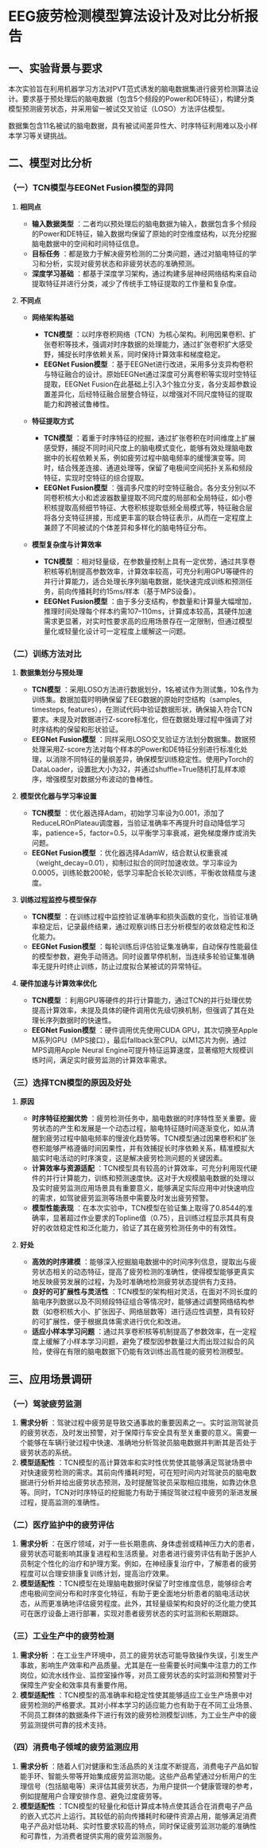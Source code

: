 # EEG疲劳检测模型算法设计及对比分析报告

## 一、实验背景与要求

本次实验旨在利用机器学习方法对PVT范式诱发的脑电数据集进行疲劳检测算法设计。要求基于预处理后的脑电数据（包含5个频段的Power和DE特征），构建分类模型预测疲劳状态，并采用留一被试交叉验证（LOSO）方法评估模型。

数据集包含11名被试的脑电数据，具有被试间差异性大、时序特征利用难以及小样本学习等关键挑战。

## 二、模型对比分析

### （一）TCN模型与EEGNet Fusion模型的异同

  1. **相同点**
     * **输入数据类型** ：二者均以预处理后的脑电数据为输入，数据包含多个频段的Power和DE特征，输入数据均保留了原始的时空维度结构，以充分挖掘脑电数据中的空间和时间特征信息。
     * **目标任务** ：都是致力于解决疲劳检测的二分类问题，通过对脑电特征的学习和分析，实现对疲劳状态和非疲劳状态的准确预测。
     * **深度学习基础** ：都基于深度学习架构，通过构建多层神经网络结构来自动提取特征并进行分类，减少了传统手工特征提取的工作量和复杂度。

  2. **不同点**
     * **网络架构基础**
       * **TCN模型** ：以时序卷积网络（TCN）为核心架构。利用因果卷积、扩张卷积等技术，强调对时序数据的处理能力，通过扩张卷积扩大感受野，捕捉长时序依赖关系，同时保持计算效率和梯度稳定。
       * **EEGNet Fusion模型** ：基于EEGNet进行改进，采用多分支异构卷积与特征融合的设计。原始EEGNet通过深度可分离卷积等实现时空特征提取，EEGNet Fusion在此基础上引入3个独立分支，各分支超参数设置差异化，后经特征融合层整合特征，以增强对不同尺度特征的提取能力和跨被试鲁棒性。

     * **特征提取方式**
       * **TCN模型** ：着重于时序特征的挖掘，通过扩张卷积在时间维度上扩展感受野，捕捉不同时间尺度上的脑电模式变化，能够有效处理脑电数据中的长程依赖关系，例如疲劳过程中脑电频率的缓慢演变等。同时，结合残差连接、通道处理等，保留了电极间空间拓扑关系和频段特征，实现时空特征的综合提取。
       * **EEGNet Fusion模型** ：强调多尺度的时空特征融合。各分支分别以不同卷积核大小和滤波器数量提取不同尺度的局部和全局特征，如小卷积核提取高频细节特征、大卷积核提取低频全局模式等，特征融合层将各分支特征拼接，形成更丰富的联合特征表示，从而在一定程度上兼顾了不同被试的个体差异和多样化的脑电特征分布。

     * **模型复杂度与计算效率**
       * **TCN模型** ：相对轻量级，在参数量控制上具有一定优势，通过共享卷积核等机制提高参数效率，计算效率较高，可充分利用GPU等硬件的并行计算能力，适合处理长序列脑电数据，能快速完成训练和预测任务，前向传播耗时约15ms/样本（基于MPS设备）。
       * **EEGNet Fusion模型** ：由于多分支结构，参数量和计算量大幅增加，推理时间处理每个样本约需107–110ms，计算成本较高，其硬件加速需求更显著，对实时性要求高的应用场景存在一定限制，但通过模型量化或轻量化设计可一定程度上缓解这一问题。

### （二）训练方法对比

  1. **数据集划分与预处理**
     * **TCN模型** ：采用LOSO方法进行数据划分，1名被试作为测试集，10名作为训练集。数据加载时明确保留了EEG数据的原始时空结构（samples, timesteps, features），在测试代码中验证数据形状，确保输入符合TCN要求。未提及对数据进行Z-score标准化，但在数据处理过程中强调了对时序结构的保留和形状验证。
     * **EEGNet Fusion模型** ：同样采用LOSO交叉验证方法划分数据集。数据预处理采用Z-score方法对每个样本的Power和DE特征分别进行标准化处理，以消除不同特征的量纲差异，确保模型训练稳定性。使用PyTorch的DataLoader，设置批大小为32，并通过shuffle=True随机打乱样本顺序，增强模型对数据分布波动的鲁棒性。

  2. **模型优化器与学习率设置**
     * **TCN模型** ：优化器选择Adam，初始学习率设为0.001，添加了ReduceLROnPlateau调度器，当验证准确率不再提升时自动降低学习率，patience=5，factor=0.5，以平衡学习率衰减，避免梯度爆炸或消失问题。
     * **EEGNet Fusion模型** ：优化器选择AdamW，结合默认权重衰减（weight_decay=0.01），抑制过拟合的同时加速收敛。学习率设为0.0005，训练轮数200轮，低学习率配合长轮次训练，平衡收敛精度与速度。

  3. **训练过程监控与模型保存**
     * **TCN模型** ：在训练过程中监控验证准确率和损失函数的变化，当验证准确率稳定后，记录最终结果，通过观察训练日志分析模型的收敛稳定性和泛化能力。
     * **EEGNet Fusion模型** ：每轮训练后评估验证集准确率，自动保存性能最佳的模型参数，避免手动筛选。同时设置早停机制，当连续多轮验证集准确率无提升时终止训练，防止过度拟合某被试的异常特征。

  4. **硬件加速与计算效率优化**
     * **TCN模型** ：利用GPU等硬件的并行计算能力，通过TCN的并行处理优势提高计算效率，未提及具体的硬件调用优先级切换机制，但强调了其在处理长序列数据时的快速性。
     * **EEGNet Fusion模型** ：硬件调用优先使用CUDA GPU，其次切换至Apple M系列GPU（MPS接口），最后fallback至CPU。以M1芯片为例，通过MPS调用Apple Neural Engine可提升特征运算速度，显著缩短大规模训练时间，满足实时疲劳监测的计算效率需求。

### （三）选择TCN模型的原因及好处

  1. **原因**
     * **时序特征挖掘优势** ：疲劳检测任务中，脑电数据的时序特性至关重要。疲劳状态的产生和发展是一个动态过程，脑电特征随时间逐渐变化，如从清醒到疲劳过程中脑电频率的慢波化趋势等。TCN模型通过因果卷积和扩张卷积能够严格遵循时间因果性，并有效捕捉长时序依赖关系，精准模拟大脑实时电活动的时序演变，这是解决疲劳检测问题的关键因素。
     * **计算效率与资源适配** ：TCN模型具有较高的计算效率，可充分利用现代硬件的并行计算能力，训练和预测速度快。这对于大规模脑电数据的处理以及实时疲劳监测应用场景具有重要意义，能够满足实际应用中对快速响应的需求，如驾驶疲劳监测等场景中需要及时发出疲劳预警。
     * **模型性能表现** ：在本次实验中，TCN模型在验证集上取得了0.8544的准确率，显著超过作业要求的Topline值（0.75），且训练过程显示其具有良好的收敛稳定性和泛化能力，验证了其在疲劳检测任务中的有效性。

  2. **好处**
     * **高效的时序建模** ：能够深入挖掘脑电数据中的时间序列信息，提取出与疲劳状态相关的动态特征，提高了疲劳检测的准确性，使得模型能够更真实地反映疲劳发展的过程，为及时准确地检测疲劳状态提供有力支持。
     * **良好的可扩展性与灵活性** ：TCN模型的架构相对灵活，在面对不同长度的脑电序列数据以及不同频段特征组合等情况时，能够通过调整网络结构参数（如卷积核大小、扩张因子、网络层数等）进行适应性调整，具有较好的可扩展性，便于根据具体需求进行优化和改进。
     * **适应小样本学习问题** ：通过共享卷积核等机制提高了参数效率，在一定程度上缓解了小样本学习问题，避免了模型因参数量过大而出现过拟合的风险，使得在有限的脑电数据下仍能有效训练出高性能的疲劳检测模型。

## 三、应用场景调研

### （一）驾驶疲劳监测

  1. **需求分析** ：驾驶过程中疲劳是导致交通事故的重要因素之一。实时监测驾驶员的疲劳状态，及时发出预警，对于保障行车安全具有至关重要的意义。需要一个能够在车辆行驶过程中快速、准确地分析驾驶员脑电数据并判断其是否处于疲劳状态的系统。
  2. **模型适配性** ：TCN模型的高计算效率和实时性优势使其能够满足驾驶场景中对快速疲劳检测的需求。其前向传播耗时短，可在短时间内对驾驶员的脑电数据进行分析并给出疲劳状态预测，及时提醒驾驶员采取相应措施，如靠边休息等。同时，TCN对时序特征的挖掘能力有助于捕捉驾驶过程中疲劳的渐进发展过程，提高监测的准确性。

### （二）医疗监护中的疲劳评估

  1. **需求分析** ：在医疗领域，对于一些长期患病、身体虚弱或精神压力大的患者，疲劳状态可能影响其康复进程和生活质量。对患者进行疲劳评估有助于医护人员制定个性化的治疗和护理方案。例如，在神经康复治疗中，了解患者的疲劳程度可以合理安排康复训练计划，提高治疗效果。
  2. **模型适配性** ：TCN模型在处理脑电数据时保留了时空维度信息，能够综合考虑电极间空间分布和时序变化特征，有助于更全面地分析患者的脑电活动状态，从而更准确地评估疲劳程度。此外，其轻量级架构和良好的泛化能力使其可在医疗设备上进行部署，实现对患者疲劳状态的实时监测和长期跟踪。

### （三）工业生产中的疲劳检测

  1. **需求分析** ：在工业生产环境中，员工的疲劳状态可能导致操作失误，引发生产事故，影响生产效率和产品质量。尤其是在一些需要长时间集中注意力的工作岗位，如流水线作业、监控室操作等，对员工疲劳状态的实时监测和预警对于保障生产安全和效率具有重要作用。
  2. **模型适配性** ：TCN模型的高准确率和稳定性使其能够适应工业生产场景中对疲劳检测的严格要求。其对小样本学习的适应能力也有助于在不同工业场景、不同员工群体的数据条件下进行有效的疲劳检测模型训练，为工业生产中的疲劳监测提供可靠的技术支持。

### （四）消费电子领域的疲劳监测应用

  1. **需求分析** ：随着人们对健康和生活品质的关注度不断提高，消费电子产品如智能手环、智能头带等开始集成疲劳监测功能。这些产品希望通过分析用户的生理信号（包括脑电等）来评估其疲劳状态，为用户提供一个健康管理的参考，例如提醒用户合理安排作息、避免过度疲劳等。
  2. **模型适配性** ：TCN模型的轻量化和低计算成本特点使其适合在消费电子产品的嵌入式芯片上运行。其较低的前向传播耗时和硬件资源占用，能够满足消费电子产品对低功耗、实时性要求较高的特点，同时保证疲劳监测功能的准确性和可靠性，为消费者提供实用的疲劳监测服务。